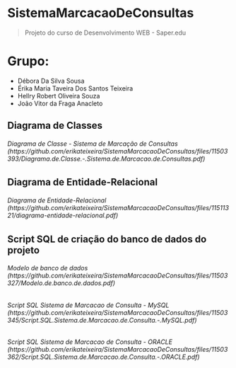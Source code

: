 # SistemaMarcacaoDeConsultas
> Projeto do curso de Desenvolvimento WEB - Saper.edu

# Grupo:
- Débora Da Silva Sousa
- Érika Maria Taveira Dos Santos Teixeira
- Hellry Robert Oliveira Souza	
- João Vitor da Fraga Anacleto

<h2> Diagrama de Classes
<h6> Diagrama de Classe - Sistema de Marcação de Consultas
(https://github.com/erikateixeira/SistemaMarcacaoDeConsultas/files/11503393/Diagrama.de.Classe.-.Sistema.de.Marcacao.de.Consultas.pdf)

<h2> Diagrama de Entidade-Relacional
<h6>Diagrama de Entidade-Relacional
(https://github.com/erikateixeira/SistemaMarcacaoDeConsultas/files/11511321/diagrama-entidade-relacional.pdf)

  
<h2> Script SQL de criação do banco de dados do projeto
<h6> Modelo de banco de dados (https://github.com/erikateixeira/SistemaMarcacaoDeConsultas/files/11503327/Modelo.de.banco.de.dados.pdf)
<h6> Script SQL Sistema de Marcacao de Consulta - MySQL (https://github.com/erikateixeira/SistemaMarcacaoDeConsultas/files/11503345/Script.SQL.Sistema.de.Marcacao.de.Consulta.-.MySQL.pdf)
<h6> Script SQL Sistema de Marcacao de Consulta - ORACLE (https://github.com/erikateixeira/SistemaMarcacaoDeConsultas/files/11503362/Script.SQL.Sistema.de.Marcacao.de.Consulta.-.ORACLE.pdf)
